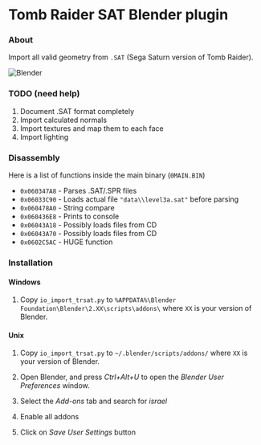 Tomb Raider SAT Blender plugin
=====

### About

Import all valid geometry from `.SAT` (Sega Saturn version of Tomb Raider).

![Blender](https://raw.githubusercontent.com/ijacquez/trsat/master/.images/level1.sat.png)

### TODO (need help)
 1. Document .SAT format completely
 2. Import calculated normals
 3. Import textures and map them to each face
 4. Import lighting

### Disassembly

Here is a list of functions inside the main binary (`0MAIN.BIN`)

- `0x060347A8` - Parses .SAT/.SPR files
- `0x06033C90` - Loads actual file `"data\\level3a.sat"` before parsing
- `0x060478A0` - String compare
- `0x060436E8` - Prints to console
- `0x06043A18` - Possibly loads files from CD
- `0x06043A70` - Possibly loads files from CD
- `0x0602C5AC` - HUGE function

### Installation

#### Windows
 1. Copy `io_import_trsat.py` to `%APPDATA%\Blender Foundation\Blender\2.XX\scripts\addons\` where `XX` is your version of Blender.

#### Unix
 1. Copy `io_import_trsat.py` to `~/.blender/scripts/addons/` where `XX` is your version of Blender.

 1. Open Blender, and press *Ctrl+Alt+U* to open the _Blender User Preferences_ window.
 2. Select the _Add-ons_ tab and search for _israel_
 3. Enable all addons
 4. Click on _Save User Settings_ button
